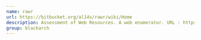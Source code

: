 ```yaml
---
name: rawr
url: https://bitbucket.org/al14s/rawr/wiki/Home
description: Assessment of Web Resources. A web enumerator. URL : https://bitbucket.org/al14s/rawr/wiki/Home Groups : blackarch blackarch-scanner blackarch-webapp
group: blackarch
---
```

